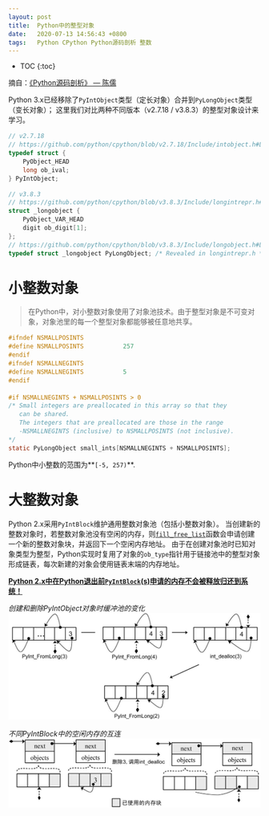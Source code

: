 ```yaml
---
layout: post
title:  Python中的整型对象
date:   2020-07-13 14:56:43 +0800
tags:   Python CPython Python源码剖析 整数
---
```

* TOC
{:toc}

摘自：[《Python源码剖析》 — 陈儒](https://read.douban.com/ebook/1499455/)

Python 3.x已经移除了`PyIntObject`类型（定长对象）合并到`PyLongObject`类型（变长对象）；
这里我们对比两种不同版本（v2.7.18 / v3.8.3）的整型对象设计来学习。

```c
// v2.7.18
// https://github.com/python/cpython/blob/v2.7.18/Include/intobject.h#L23-L26
typedef struct {
    PyObject_HEAD
    long ob_ival;
} PyIntObject;
```

```c
// v3.8.3
// https://github.com/python/cpython/blob/v3.8.3/Include/longintrepr.h#L85-L88
struct _longobject {
    PyObject_VAR_HEAD
    digit ob_digit[1];
};
// https://github.com/python/cpython/blob/v3.8.3/Include/longobject.h#L10
typedef struct _longobject PyLongObject; /* Revealed in longintrepr.h */
```

# 小整数对象

> 在Python中，对小整数对象使用了对象池技术。由于整型对象是不可变对象，对象池里的每一个整型对象都能够被任意地共享。

```c
#ifndef NSMALLPOSINTS
#define NSMALLPOSINTS           257
#endif
#ifndef NSMALLNEGINTS
#define NSMALLNEGINTS           5
#endif

#if NSMALLNEGINTS + NSMALLPOSINTS > 0
/* Small integers are preallocated in this array so that they
   can be shared.
   The integers that are preallocated are those in the range
   -NSMALLNEGINTS (inclusive) to NSMALLPOSINTS (not inclusive).
*/
static PyLongObject small_ints[NSMALLNEGINTS + NSMALLPOSINTS];
```

Python中小整数的范围为**`[-5, 257)`**.

# 大整数对象

Python 2.x采用`PyIntBlock`维护通用整数对象池（包括小整数对象）。
当创建新的整数对象时，若整数对象池没有空闲的内存，则[`fill_free_list`](https://github.com/python/cpython/blob/v2.7.18/Objects/intobject.c#L47-L65)函数会申请创建一个新的整数对象块，并返回下一个空闲内存地址。
由于在创建对象池时已知对象类型为整型，Python实现时复用了对象的`ob_type`指针用于链接池中的整型对象形成链表，每次新建的对象会使用链表末端的内存地址。

**[Python 2.x中在Python退出前`PyIntBlock`(s)申请的内存不会被释放归还到系统！](https://github.com/python/cpython/blob/v2.7.18/Objects/intobject.c#L25-L27)**

*创建和删除PyIntObject对象时缓冲池的变化*
![175817.jpg](/assets/analysis-of-the-python-source-code/175817.jpg)

*不同PyIntBlock中的空闲内存的互连*
![175818.jpg](/assets/analysis-of-the-python-source-code/175818.jpg)
